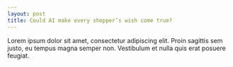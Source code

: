 ```yaml
---
layout: post
title: Could AI make every shopper’s wish come true?
---
```


Lorem ipsum dolor sit amet, consectetur adipiscing elit. Proin sagittis sem justo, eu tempus magna semper non. Vestibulum et nulla quis erat posuere feugiat.